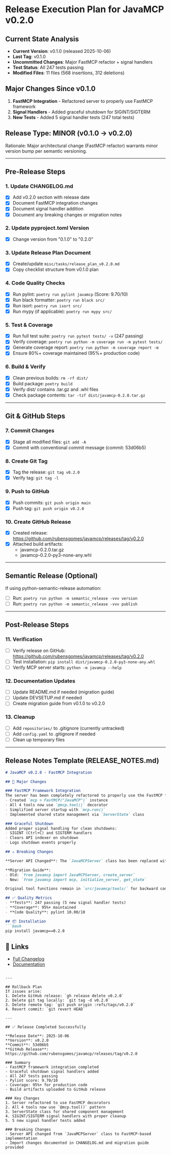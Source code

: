 # Release Execution Plan for JavaMCP v0.2.0

## Current State Analysis
- **Current Version**: v0.1.0 (released 2025-10-06)
- **Last Tag**: v0.1.0
- **Uncommitted Changes**: Major FastMCP refactor + signal handlers
- **Test Status**: All 247 tests passing
- **Modified Files**: 11 files (568 insertions, 312 deletions)

## Major Changes Since v0.1.0
1. **FastMCP Integration** - Refactored server to properly use FastMCP framework
2. **Signal Handlers** - Added graceful shutdown for SIGINT/SIGTERM
3. **New Tests** - Added 5 signal handler tests (247 total tests)

## Release Type: MINOR (v0.1.0 → v0.2.0)
Rationale: Major architectural change (FastMCP refactor) warrants minor version bump per semantic versioning.

---

## Pre-Release Steps

### 1. Update CHANGELOG.md
- [x] Add v0.2.0 section with release date
- [x] Document FastMCP integration changes
- [x] Document signal handler addition
- [x] Document any breaking changes or migration notes

### 2. Update pyproject.toml Version
- [x] Change version from "0.1.0" to "0.2.0"

### 3. Update Release Plan Document
- [x] Create/update `misc/tasks/release_plan_v0.2.0.md`
- [x] Copy checklist structure from v0.1.0 plan

### 4. Code Quality Checks
- [x] Run pylint: `poetry run pylint javamcp` (Score: 9.70/10)
- [x] Run black formatter: `poetry run black src/`
- [x] Run isort: `poetry run isort src/`
- [x] Run mypy (if applicable): `poetry run mypy src/`

### 5. Test & Coverage
- [x] Run full test suite: `poetry run pytest tests/ -v` (247 passing)
- [x] Verify coverage: `poetry run python -m coverage run -m pytest tests/`
- [x] Generate coverage report: `poetry run python -m coverage report -m`
- [x] Ensure 80%+ coverage maintained (95%+ production code)

### 6. Build & Verify
- [x] Clean previous builds: `rm -rf dist/`
- [x] Build package: `poetry build`
- [x] Verify dist/ contains .tar.gz and .whl files
- [x] Check package contents: `tar -tzf dist/javamcp-0.2.0.tar.gz`

---

## Git & GitHub Steps

### 7. Commit Changes
- [x] Stage all modified files: `git add -A`
- [x] Commit with conventional commit message (commit: 53d06b5)

### 8. Create Git Tag
- [x] Tag the release: `git tag v0.2.0`
- [x] Verify tag: `git tag -l`

### 9. Push to GitHub
- [x] Push commits: `git push origin main`
- [x] Push tag: `git push origin v0.2.0`

### 10. Create GitHub Release
- [x] Created release: https://github.com/rubensgomes/javamcp/releases/tag/v0.2.0
- [x] Attached build artifacts:
  - javamcp-0.2.0.tar.gz
  - javamcp-0.2.0-py3-none-any.whl

---

## Semantic Release (Optional)
If using python-semantic-release automation:
- [ ] Run: `poetry run python -m semantic_release -vvv version`
- [ ] Run: `poetry run python -m semantic_release -vvv publish`

---

## Post-Release Steps

### 11. Verification
- [ ] Verify release on GitHub: https://github.com/rubensgomes/javamcp/releases/tag/v0.2.0
- [ ] Test installation: `pip install dist/javamcp-0.2.0-py3-none-any.whl`
- [ ] Verify MCP server starts: `python -m javamcp --help`

### 12. Documentation Updates
- [ ] Update README.md if needed (migration guide)
- [ ] Update DEVSETUP.md if needed
- [ ] Create migration guide from v0.1.0 to v0.2.0

### 13. Cleanup
- [ ] Add `repositories/` to .gitignore (currently untracked)
- [ ] Add `config.yaml` to .gitignore if needed
- [ ] Clean up temporary files

---

## Release Notes Template (RELEASE_NOTES.md)

```markdown
# JavaMCP v0.2.0 - FastMCP Integration

## 🚀 Major Changes

### FastMCP Framework Integration
The server has been completely refactored to properly use the FastMCP framework:
- Created `mcp = FastMCP("JavaMCP")` instance
- All 4 tools now use `@mcp.tool()` decorator
- Simplified server startup with `mcp.run()`
- Implemented shared state management via `ServerState` class

### Graceful Shutdown
Added proper signal handling for clean shutdowns:
- SIGINT (Ctrl+C) and SIGTERM handlers
- Clears API indexer on shutdown
- Logs shutdown events properly

## ⚠️ Breaking Changes

**Server API Changed**: The `JavaMCPServer` class has been replaced with a FastMCP-based implementation.

**Migration Guide**:
- Old: `from javamcp import JavaMCPServer, create_server`
- New: `from javamcp import mcp, initialize_server, get_state`

Original tool functions remain in `src/javamcp/tools/` for backward compatibility and testing.

## ✅ Quality Metrics
- **Tests**: 247 passing (5 new signal handler tests)
- **Coverage**: 95%+ maintained
- **Code Quality**: pylint 10.00/10

## 📦 Installation
```bash
pip install javamcp==0.2.0
```

## 🔗 Links
- [Full Changelog](https://github.com/rubensgomes/javamcp/blob/main/CHANGELOG.md#020)
- [Documentation](https://github.com/rubensgomes/javamcp)
```

---

## Rollback Plan
If issues arise:
1. Delete GitHub release: `gh release delete v0.2.0`
2. Delete git tag locally: `git tag -d v0.2.0`
3. Delete remote tag: `git push origin :refs/tags/v0.2.0`
4. Revert commit: `git revert HEAD`

---

## ✅ Release Completed Successfully

**Release Date**: 2025-10-06
**Version**: v0.2.0
**Commit**: 53d06b5
**GitHub Release**: https://github.com/rubensgomes/javamcp/releases/tag/v0.2.0

### Summary
- FastMCP framework integration completed
- Graceful shutdown signal handlers added
- All 247 tests passing
- Pylint score: 9.70/10
- Coverage: 95%+ for production code
- Build artifacts uploaded to GitHub release

### Key Changes
1. Server refactored to use FastMCP decorators
2. All 4 tools now use `@mcp.tool()` pattern
3. ServerState class for shared component management
4. SIGINT/SIGTERM signal handlers with proper cleanup
5. 5 new signal handler tests added

### Breaking Changes
- Server API changed from `JavaMCPServer` class to FastMCP-based implementation
- Import changes documented in CHANGELOG.md and migration guide provided
